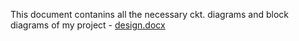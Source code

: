 This document contanins all the necessary ckt. diagrams and block diagrams of my project -
[design.docx](https://github.com/Abhi75q/M2_LED_Matrix/files/8537776/design.docx)


